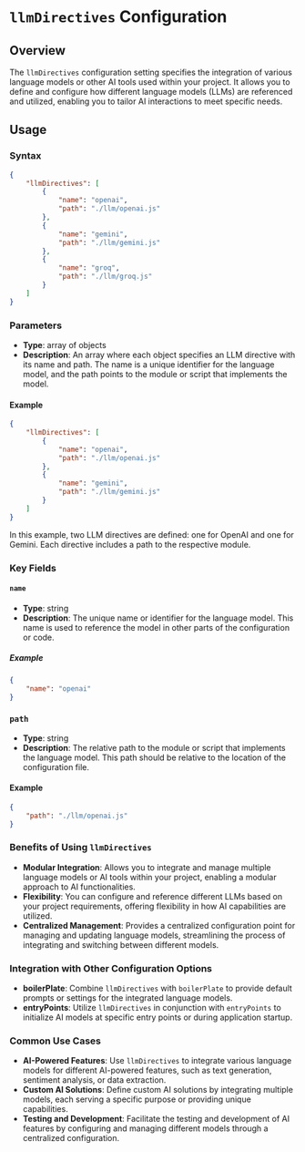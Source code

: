 # `llmDirectives` Configuration

## Overview

The `llmDirectives` configuration setting specifies the integration of various language models or other AI tools used within your project. It allows you to define and configure how different language models (LLMs) are referenced and utilized, enabling you to tailor AI interactions to meet specific needs.

## Usage

### Syntax

```json
{
    "llmDirectives": [
        {
            "name": "openai",
            "path": "./llm/openai.js"
        },
        {
            "name": "gemini",
            "path": "./llm/gemini.js"
        },
        {
            "name": "groq",
            "path": "./llm/groq.js"
        }
    ]
}
```
### Parameters

* **Type**: array of objects
* **Description**: An array where each object specifies an LLM directive with its name and path. The name is a unique identifier for the language model, and the path points to the module or script that implements the model.

#### Example

```json
{
    "llmDirectives": [
        {
            "name": "openai",
            "path": "./llm/openai.js"
        },
        {
            "name": "gemini",
            "path": "./llm/gemini.js"
        }
    ]
}
```
In this example, two LLM directives are defined: one for OpenAI and one for Gemini. Each directive includes a path to the respective module.

### Key Fields

#### `name`

* **Type**: string
* **Description**: The unique name or identifier for the language model. This name is used to reference the model in other parts of the configuration or code.

##### Example

```json
{
    "name": "openai"
}
```
### `path`

* **Type**: string
* **Description**: The relative path to the module or script that implements the language model. This path should be relative to the location of the configuration file.

#### Example

```json
{
    "path": "./llm/openai.js"
}
```
### Benefits of Using `llmDirectives`

* **Modular Integration**: Allows you to integrate and manage multiple language models or AI tools within your project, enabling a modular approach to AI functionalities.
* **Flexibility**: You can configure and reference different LLMs based on your project requirements, offering flexibility in how AI capabilities are utilized.
* **Centralized Management**: Provides a centralized configuration point for managing and updating language models, streamlining the process of integrating and switching between different models.

### Integration with Other Configuration Options

* **boilerPlate**: Combine `llmDirectives` with `boilerPlate` to provide default prompts or settings for the integrated language models.
* **entryPoints**: Utilize `llmDirectives` in conjunction with `entryPoints` to initialize AI models at specific entry points or during application startup.

### Common Use Cases

* **AI-Powered Features**: Use `llmDirectives` to integrate various language models for different AI-powered features, such as text generation, sentiment analysis, or data extraction.
* **Custom AI Solutions**: Define custom AI solutions by integrating multiple models, each serving a specific purpose or providing unique capabilities.
* **Testing and Development**: Facilitate the testing and development of AI features by configuring and managing different models through a centralized configuration.
